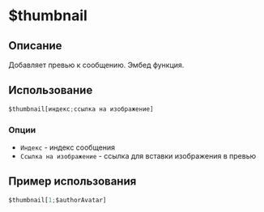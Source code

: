 # $thumbnail

## Описание
Добавляет превью к сообщению. Эмбед функция.
## Использование
```js
$thumbnail[индекс;ссылка на изображение]
```

### Опции
- `Индекс` - индекс сообщения
- `Ссылка на изображение` - ссылка для вставки изображения в превью

## Пример использования
```js
$thumbnail[1;$authorAvatar]
```
